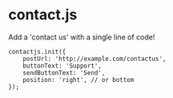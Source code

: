 # contact.js

Add a 'contact us' with a single line of code!

    contactjs.init({
        postUrl: 'http://example.com/contactus',
        buttonText: 'Support',
        sendButtonText: 'Send',
        position: 'right', // or bottom
    });
